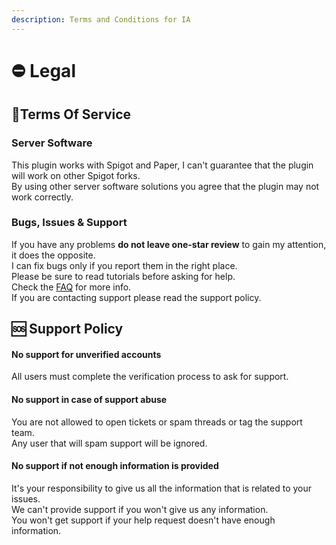 ```yaml
---
description: Terms and Conditions for IA
---
```


# ⛔ Legal

## 📝Terms Of Service

### Server Software

This plugin works with Spigot and Paper, I can't guarantee that the plugin will work on other Spigot forks.\
By using other server software solutions you agree that the plugin may not work correctly.

### Bugs, Issues & Support

If you have any problems **do not leave one-star review** to gain my attention, it does the opposite.\
I can fix bugs only if you report them in the right place.\
Please be sure to read tutorials before asking for help.\
Check the [FAQ](faq.md) for more info.\
If you are contacting support please read the support policy.

## 🆘 Support Policy

#### No support for unverified accounts

All users must complete the verification process to ask for support.

#### No support in case of support abuse

You are not allowed to open tickets or spam threads or tag the support team.\
Any user that will spam support will be ignored.

#### No support if not enough information is provided

It's your responsibility to give us all the information that is related to your issues.\
We can't provide support if you won't give us any information.\
You won't get support if your help request doesn't have enough information.